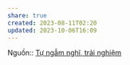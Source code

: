 ```yaml
---
share: true
created: 2023-08-11T02:20
updated: 2023-10-06T16:09
---
```


Nguồn:: [Tự ngẫm nghĩ, trải nghiệm](../T%E1%BB%B1%20ng%E1%BA%ABm%20ngh%C4%A9,%20tr%E1%BA%A3i%20nghi%E1%BB%87m.md)
